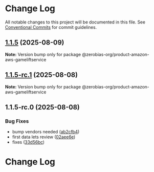 # Change Log

All notable changes to this project will be documented in this file.
See [Conventional Commits](https://conventionalcommits.org) for commit guidelines.

## [1.1.5](https://github.com/zerobias-org/product/compare/@zerobias-org/product-amazon-aws-gameliftservice@1.1.5-rc.1...@zerobias-org/product-amazon-aws-gameliftservice@1.1.5) (2025-08-09)

**Note:** Version bump only for package @zerobias-org/product-amazon-aws-gameliftservice





## [1.1.5-rc.1](https://github.com/zerobias-org/product/compare/@zerobias-org/product-amazon-aws-gameliftservice@1.1.5-rc.0...@zerobias-org/product-amazon-aws-gameliftservice@1.1.5-rc.1) (2025-08-08)

**Note:** Version bump only for package @zerobias-org/product-amazon-aws-gameliftservice





## 1.1.5-rc.0 (2025-08-08)


### Bug Fixes

* bump vendors needed ([ab2cfb4](https://github.com/zerobias-org/product/commit/ab2cfb4a9cf2e3008e08b068f98011fec096c932))
* first data lets review ([02aee6e](https://github.com/zerobias-org/product/commit/02aee6e8c4f11675de7c63a00f4c8254a67a4dd7))
* fixes ([33d56bc](https://github.com/zerobias-org/product/commit/33d56bcaedf3fa5e3939a33c0fb57eda53539d05))





# Change Log
